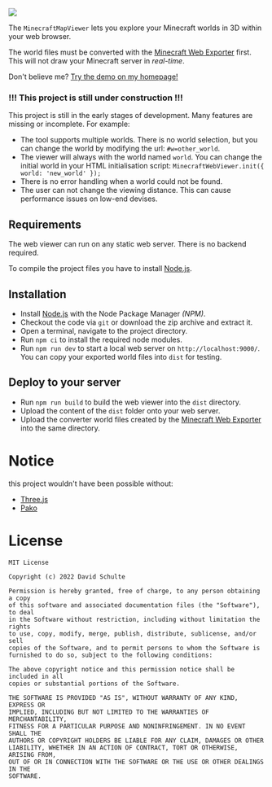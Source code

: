 ![](.github/images/minecraft-web-viewer.png)

The `MinecraftMapViewer` lets you explore your Minecraft worlds in 3D within your web browser. 

The world files must be converted with the [Minecraft Web Exporter](https://github.com/Arcus92/MinecraftWebExporter) first. This will not draw your Minecraft server in *real-time*.

Don't believe me? [Try the demo on my homepage!](https://3dmap.david-schulte.de/#w=world&tx=196&tz=382.4&cx=155&cy=93.7&cz=402.6)

### !!! This project is still under construction !!!

This project is still in the early stages of development. Many features are missing or incomplete. For example:
- The tool supports multiple worlds. There is no world selection, but you can change the world by modifying the url: `#w=other_world`. 
- The viewer will always with the world named `world`. You can change the initial world in your HTML initialisation script: `MinecraftWebViewer.init({ world: 'new_world' });`
- There is no error handling when a world could not be found.
- The user can not change the viewing distance. This can cause performance issues on low-end devises.

## Requirements

The web viewer can run on any static web server. There is no backend required. 

To compile the project files you have to install [Node.js](https://nodejs.org/).

## Installation

- Install [Node.js](https://nodejs.org/) with the Node Package Manager *(NPM)*.
- Checkout the code via `git` or download the zip archive and extract it.
- Open a terminal, navigate to the project directory. 
- Run `npm ci` to install the required node modules.
- Run `npm run dev` to start a local web server on `http://localhost:9000/`. You can copy your exported world files into `dist` for testing. 


## Deploy to your server

- Run `npm run build` to build the web viewer into the `dist` directory.
- Upload the content of the `dist` folder onto your web server.
- Upload the converter world files created by the [Minecraft Web Exporter](https://github.com/Arcus92/MinecraftWebExporter) into the same directory.

# Notice

this project wouldn't have been possible without:
- [Three.js](https://github.com/mrdoob/three.js/)
- [Pako](https://github.com/nodeca/pako)

# License

```text
MIT License

Copyright (c) 2022 David Schulte

Permission is hereby granted, free of charge, to any person obtaining a copy
of this software and associated documentation files (the "Software"), to deal
in the Software without restriction, including without limitation the rights
to use, copy, modify, merge, publish, distribute, sublicense, and/or sell
copies of the Software, and to permit persons to whom the Software is
furnished to do so, subject to the following conditions:

The above copyright notice and this permission notice shall be included in all
copies or substantial portions of the Software.

THE SOFTWARE IS PROVIDED "AS IS", WITHOUT WARRANTY OF ANY KIND, EXPRESS OR
IMPLIED, INCLUDING BUT NOT LIMITED TO THE WARRANTIES OF MERCHANTABILITY,
FITNESS FOR A PARTICULAR PURPOSE AND NONINFRINGEMENT. IN NO EVENT SHALL THE
AUTHORS OR COPYRIGHT HOLDERS BE LIABLE FOR ANY CLAIM, DAMAGES OR OTHER
LIABILITY, WHETHER IN AN ACTION OF CONTRACT, TORT OR OTHERWISE, ARISING FROM,
OUT OF OR IN CONNECTION WITH THE SOFTWARE OR THE USE OR OTHER DEALINGS IN THE
SOFTWARE.
```